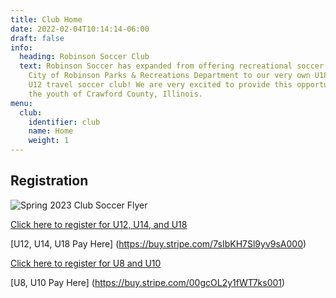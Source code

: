 ```yaml
---
title: Club Home
date: 2022-02-04T10:14:14-06:00
draft: false
info:
  heading: Robinson Soccer Club
  text: Robinson Soccer has expanded from offering recreational soccer through the
    City of Robinson Parks & Recreations Department to our very own U18, U14 and
    U12 travel soccer club! We are very excited to provide this opportunity to
    the youth of Crawford County, Illinois.
menu:
  club:
    identifier: club
    name: Home
    weight: 1
---
```

## Registration

![Spring 2023 Club Soccer Flyer](https://res.cloudinary.com/robinson-soccer/image/upload/v1673400232/springregweb_jn88zr.jpg "Spring 2023 Club Soccer")

[Click here to register for U12, U14, and U18](https://docs.google.com/forms/d/1-neE7DWggPdkvtlmPCIsrIT5LOx3uzx0-jvmOQbiwAA/edit)

[U12, U14, U18 Pay Here]
(https://buy.stripe.com/7sIbKH7Sl9yv9sA000)

[Click here to register for U8 and U10](https://docs.google.com/forms/d/1srzqSoaNFDX1sCiqbD6bDHoKa2_vJ3z5LEO3557Bk8A/edit)

[U8, U10 Pay Here]
(https://buy.stripe.com/00gcOL2y1fWT7ks001)

